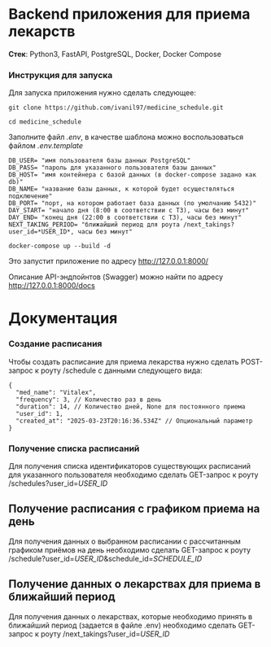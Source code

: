# Backend приложения для приема лекарств

**Стек**: Python3, FastAPI, PostgreSQL, Docker, Docker Compose

### Инструкция для запуска

Для запуска приложения нужно сделать следующее:

``` 
git clone https://github.com/ivanil97/medicine_schedule.git

cd medicine_schedule
```
Заполните файл *.env*, в качестве шаблона можно воспользоваться файлом *.env.template*
```
DB_USER= "имя пользователя базы данных PostgreSQL"
DB_PASS= "пароль для указанного пользователя базы данных"
DB_HOST= "имя контейнера с базой данных (в docker-compose задано как db)"
DB_NAME= "название базы данных, к которой будет осуществляться подключение"
DB_PORT= "порт, на котором работает база данных (по умолчанию 5432)"
DAY_START= "начало дня (8:00 в соответствии с ТЗ), часы без минут"
DAY_END= "конец дня (22:00 в соответствии с ТЗ), часы без минут"
NEXT_TAKING_PERIOD= "ближайший период для роута /next_takings?user_id=*USER_ID*, часы без минут"
```

```
docker-compose up --build -d
```

Это запустит приложение по адресу http://127.0.0.1:8000/

Описание API-эндпойнтов (Swagger) можно найти по адресу http://127.0.0.1:8000/docs


# Документация

### Создание расписания

Чтобы создать расписание для приема лекарства нужно сделать POST-запрос к роуту /schedule с данными следующего вида:

```
{
  "med_name": "Vitalex",
  "frequency": 3, // Количество раз в день
  "duration": 14, // Количество дней, None для постоянного приема
  "user_id": 1,
  "created_at": "2025-03-23T20:16:36.534Z" // Опциональный параметр
}
```

### Получение списка расписаний

Для получения списка идентификаторов существующих расписаний для указанного пользователя необходимо сделать GET-запрос к роуту /schedules?user_id=*USER_ID*

## Получение расписания с графиком приема на день

Для получения данных о выбранном расписании с рассчитанным графиком приёмов на день необходимо сделать GET-запрос к роуту /schedule?user_id=*USER_ID*&schedule_id=*SCHEDULE_ID*

## Получение данных о лекарствах для приема в ближайший период

Для получения данных о лекарствах, которые необходимо принять в ближайший период (задается в файле .env) необходимо сделать GET-запрос к роуту /next_takings?user_id=*USER_ID*

